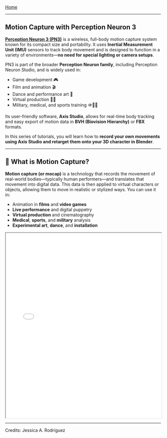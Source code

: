 [Home](../README.md)    

-------------------------------------------------------------------------------  

## Motion Capture with Perception Neuron 3

[**Perception Neuron 3 (PN3)**](https://www.noitom.com/perception-neuron-3) is a wireless, full-body motion capture system known for its compact size and portability. It uses **Inertial Measurement Unit (IMU)** sensors to track body movement and is designed to function in a variety of environments—**no need for special lighting or camera setups**.

PN3 is part of the broader **Perception Neuron family**, including Perception Neuron Studio, and is widely used in:
- Game development 🎮  
- Film and animation 🎬  
- Dance and performance art 💃  
- Virtual production 🧑‍💻  
- Military, medical, and sports training 🪖🏥🏃  

Its user-friendly software, **Axis Studio**, allows for real-time body tracking and easy export of motion data in **BVH (Biovision Hierarchy)** or **FBX** formats.

In this series of tutorials, you will learn how to **record your own movements using Axis Studio and retarget them onto your 3D character in Blender**.

---

## 🎥 What is Motion Capture?

**Motion capture (or mocap)** is a technology that records the movement of real-world bodies—typically human performers—and translates that movement into digital data. This data is then applied to virtual characters or objects, allowing them to move in realistic or stylized ways. You can use it in:

- Animation in **films** and **video games**  
- **Live performance** and digital puppetry  
- **Virtual production** and cinematography  
- **Medical**, **sports**, and **military** analysis  
- **Experimental art**, **dance**, and **installation**


<iframe src="W2_Teacher_Presentation_Slides.pdf" width="100%" height="600px"></iframe>


________________________________________________________________________

Credits: Jessica A. Rodríguez

